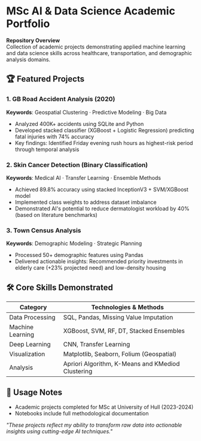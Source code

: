 # MSc AI & Data Science Academic Portfolio

**Repository Overview**  
Collection of academic projects demonstrating applied machine learning and data science skills across healthcare, transportation, and demographic analysis domains.  

## 🏆 Featured Projects

### 1. GB Road Accident Analysis (2020)
**Keywords**: Geospatial Clustering · Predictive Modeling · Big Data  
- Analyzed 400K+ accidents using SQLite and Python  
- Developed stacked classifier (XGBoost + Logistic Regression) predicting fatal injuries with 74% accuracy 
- Key findings: Identified Friday evening rush hours as highest-risk period through temporal analysis  

### 2. Skin Cancer Detection (Binary Classification)
**Keywords**: Medical AI · Transfer Learning · Ensemble Methods  
- Achieved 89.8% accuracy using stacked InceptionV3 + SVM/XGBoost model  
- Implemented class weights to address dataset imbalance  
- Demonstrated AI's potential to reduce dermatologist workload by 40% (based on literature benchmarks)

### 3. Town Census Analysis
**Keywords**: Demographic Modeling · Strategic Planning  
- Processed 50+ demographic features using Pandas  
- Delivered actionable insights: Recommended priority investments in elderly care (+23% projected need) and low-density housing  

## 🛠️ Core Skills Demonstrated
| Category          | Technologies & Methods                            |
|-------------------|--------------------------------------------       |
| Data Processing   | SQL, Pandas, Missing Value Imputation             |     
| Machine Learning  | XGBoost, SVM, RF, DT, Stacked Ensembles           |
| Deep Learning     | CNN, Transfer Learning                            |
| Visualization     | Matplotlib, Seaborn, Folium (Geospatial)          |
| Analysis          | Apriori Algorithm, K-Means and KMediod Clustering |

## 📝 Usage Notes
- Academic projects completed for MSc at University of Hull (2023-2024)    
- Notebooks include full methodological documentation  

*"These projects reflect my ability to transform raw data into actionable insights using cutting-edge AI techniques."*
